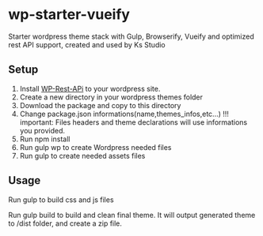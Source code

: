 # wp-starter-vueify
Starter wordpress theme stack with Gulp, Browserify, Vueify and optimized rest API support, created and used by Ks Studio

## Setup

1. Install [ WP-Rest-APi](https://fr.wordpress.org/plugins/rest-api/) to your wordpress site.
2. Create a new directory in your wordpress themes folder
3. Download the package and copy to this directory
4. Change package.json informations(name,themes_infos,etc...) !!! important: Files headers and theme declarations will use informations you provided.
4. Run npm install
5. Run gulp wp to create Wordpress needed files
6. Run gulp to create needed assets files

## Usage

Run gulp to build css and js files

Run gulp build to build and clean final theme. It will output generated theme to /dist folder, and create a zip file.